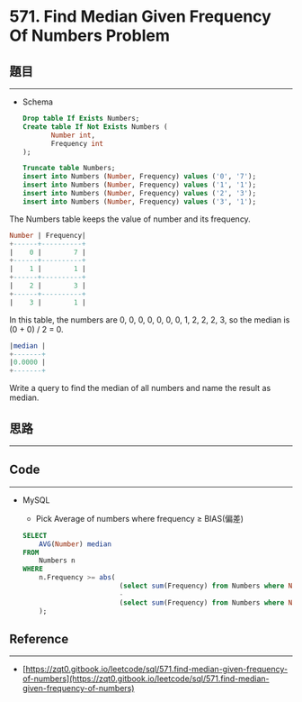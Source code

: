 # 571. Find Median Given Frequency Of Numbers Problem

## 題目

---

- Schema
    
    ```sql
    Drop table If Exists Numbers;
    Create table If Not Exists Numbers (
           Number int, 
           Frequency int
    );
    
    Truncate table Numbers;
    insert into Numbers (Number, Frequency) values ('0', '7');
    insert into Numbers (Number, Frequency) values ('1', '1');
    insert into Numbers (Number, Frequency) values ('2', '3');
    insert into Numbers (Number, Frequency) values ('3', '1');
    ```
    

The Numbers table keeps the value of number and its frequency.

```sql
Number | Frequency|
+------+----------+
|    0 |        7 |
+------+----------+
|    1 |        1 |
+------+----------+
|    2 |        3 |
+------+----------+
|    3 |        1 |
```

In this table, the numbers are 0, 0, 0, 0, 0, 0, 0, 1, 2, 2, 2, 3, so the median is (0 + 0) / 2 = 0.

```sql
|median |
+-------+
|0.0000 |
+-------+
```

Write a query to find the median of all numbers and name the result as median.

## 思路

---

## Code

---

- MySQL
    - Pick Average of numbers where frequency ≥  BIAS(偏差)
    
    ```sql
    SELECT
        AVG(Number) median
    FROM
        Numbers n 
    WHERE 
        n.Frequency >= abs(
                            (select sum(Frequency) from Numbers where Number<=n.number)
                            -
                            (select sum(Frequency) from Numbers where Number>=n.number)
    	);
    ```
    

## Reference

---

- [https://zqt0.gitbook.io/leetcode/sql/571.find-median-given-frequency-of-numbers](https://zqt0.gitbook.io/leetcode/sql/571.find-median-given-frequency-of-numbers)